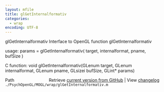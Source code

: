 ```yaml
---
layout: mfile
title: glGetInternalformativ
categories:
  - wrap
encoding: UTF-8
---
```


glGetInternalformativ  Interface to OpenGL function glGetInternalformativ  

usage:  params = glGetInternalformativ( target, internalformat, pname, bufSize )  

C function:  void glGetInternalformativ(GLenum target, GLenum internalformat, GLenum pname, GLsizei bufSize, GLint\* params)  


<div class="code_header" style="text-align:right;">
  <span style="float:left;">Path&nbsp;&nbsp;</span> <span class="counter">Retrieve <a href=
  "https://raw.github.com/Psychtoolbox-3/Psychtoolbox-3/beta/./PsychOpenGL/MOGL/wrap/glGetInternalformativ.m">current version from GitHub</a> | View <a href=
  "https://github.com/Psychtoolbox-3/Psychtoolbox-3/commits/beta/./PsychOpenGL/MOGL/wrap/glGetInternalformativ.m">changelog</a></span>
</div>
<div class="code">
  <code>./PsychOpenGL/MOGL/wrap/glGetInternalformativ.m</code>
</div>
